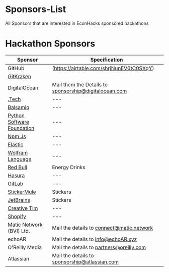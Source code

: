# Sponsors-List
All Sponsors that are interested in EconHacks sponsored hackathons
# Hackathon Sponsors    
Sponsor|Specification
-------|------
GitHub|(https://airtable.com/shrjNunEV6tC0SXqY) 
[GitKraken](https://www.gitkraken.com/contact)|
DigitalOcean|Mail them the Details to sponsorship@digitalocean.com
[.Tech](https://get.tech/hackathons) | ---
 [Balsamiq](https://balsamiq.com/givingback/sponsorships/apply/)|---
 [Python Software Foundation](https://www.python.org/psf/grants/)|---
 [Npm Js](https://www.surveymonkey.com/r/npmsponsorshiprequests)|---
 [Elastic](https://www.elastic.co/community/meetups/already-hosting-meetup-in-a-box)|---
 [Wolfram Language](https://www.wolfram.com/hackathons/sponsor-request/)|---
 [Red Bull](https://energydrink.redbull.com/contact-sponsorship)| Energy Drinks
 [Hasura](https://hasura.io/community)|---
 [GitLab](https://about.gitlab.com/community/sponsorship/)|---
 [StickerMule](https://www.stickermule.com/support/will-you-sponsor-my-organization)|Stickers
 [JetBrains](https://www.jetbrains.com/community/support/sponsorship_request.html)|Stickers
 [Creative Tim](https://www.creative-tim.com/sponsorships)|---
[Shopify](https://www.shopify.in/sponsorships)|---
Matic Network (BVI) Ltd.| Mail the details to connect@matic.network
echoAR | Mail the details to info@echoAR.xyz
O'Reilly Media | Mail the details to partners@oreilly.com
Atlassian | Mail the details to sponsorship@atlassian.com

